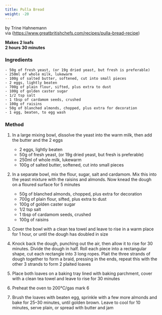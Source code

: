 ```yaml
---
title: Pulla Bread
weight: -20
---
```


by Trine Hahnemann  
via (https://www.greatbritishchefs.com/recipes/pulla-bread-recipe)


**Makes 2 loafs  
2 hours 30 minutes**


### Ingredients

    - 50g of fresh yeast, (or 19g dried yeast, but fresh is preferable)
    - 250ml of whole milk, lukewarm
    - 100g of salted butter, softened, cut into small pieces
    - 2 eggs, lightly beaten
    - 700g of plain flour, sifted, plus extra to dust
    - 100g of golden caster sugar
    - 1/2 tsp salt
    - 1 tbsp of cardamom seeds, crushed
    - 100g of raisins
    - 50g of blanched almonds, chopped, plus extra for decoration
    - 1 egg, beaten, to egg wash


### Method

1. In a large mixing bowl, dissolve the yeast into the warm milk, then add the butter and the 2 eggs

    - 2 eggs, lightly beaten
    - 50g of fresh yeast, (or 19g dried yeast, but fresh is preferable)
    - 250ml of whole milk, lukewarm
    - 100g of salted butter, softened, cut into small pieces


2. In a separate bowl, mix the flour, sugar, salt and cardamom. Mix this into the yeast mixture with the raisins and almonds. Now knead the dough on a floured surface for 5 minutes

    - 50g of blanched almonds, chopped, plus extra for decoration
    - 700g of plain flour, sifted, plus extra to dust
    - 100g of golden caster sugar
    - 1/2 tsp salt
    - 1 tbsp of cardamom seeds, crushed
    - 100g of raisins


3. Cover the bowl with a clean tea towel and leave to rise in a warm place for 1 hour, or until the dough has doubled in size


4. Knock back the dough, punching out the air, then allow it to rise for 30 minutes. Divide the dough in half. Roll each piece into a rectangular shape, cut each rectangle into 3 long ropes. Plait the three strands of dough together to form a braid, pressing in the ends, repeat this with the other 3 strands to form 2 plaited loaves


5. Place both loaves on a baking tray lined with baking parchment, cover with a clean tea towel and leave to rise for 30 minutes


6. Preheat the oven to 200°C/gas mark 6


7. Brush the loaves with beaten egg, sprinkle with a few more almonds and bake for 25–30 minutes, until golden brown. Leave to cool for 10 minutes, serve plain, or spread with butter and jam


